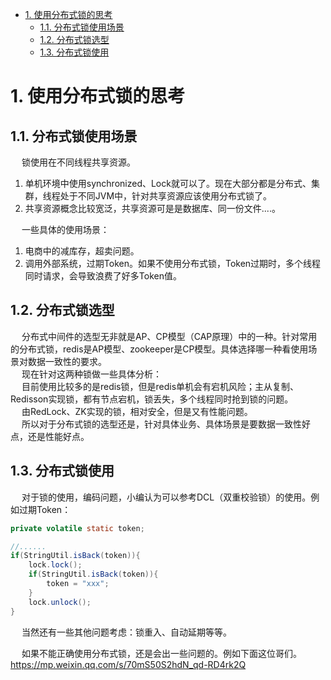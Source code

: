 
<!-- TOC -->

- [1. 使用分布式锁的思考](#1-使用分布式锁的思考)
    - [1.1. 分布式锁使用场景](#11-分布式锁使用场景)
    - [1.2. 分布式锁选型](#12-分布式锁选型)
    - [1.3. 分布式锁使用](#13-分布式锁使用)

<!-- /TOC -->
# 1. 使用分布式锁的思考  

<!-- 
 Redis——由分布式锁造成的重大事故 
 https://mp.weixin.qq.com/s/38YlgZnxRNX54esQmQoZ0w
记一次由Redis分布式锁造成的重大事故，避免以后踩坑！ 
https://mp.weixin.qq.com/s/70mS50S2hdN_qd-RD4rk2Q
-->

## 1.1. 分布式锁使用场景  
&emsp; 锁使用在不同线程共享资源。  
1. 单机环境中使用synchronized、Lock就可以了。现在大部分都是分布式、集群，线程处于不同JVM中，针对共享资源应该使用分布式锁了。  
2. 共享资源概念比较宽泛，共享资源可是是数据库、同一份文件....。  

&emsp; 一些具体的使用场景：  
1. 电商中的减库存，超卖问题。  
2. 调用外部系统，过期Token。如果不使用分布式锁，Token过期时，多个线程同时请求，会导致浪费了好多Token值。    

## 1.2. 分布式锁选型  
&emsp; 分布式中间件的选型无非就是AP、CP模型（CAP原理）中的一种。针对常用的分布式锁，redis是AP模型、zookeeper是CP模型。具体选择哪一种看使用场景对数据一致性的要求。  
&emsp; 现在针对这两种锁做一些具体分析：  
&emsp; 目前使用比较多的是redis锁，但是redis单机会有宕机风险；主从复制、Redisson实现锁，都有节点宕机，锁丢失，多个线程同时抢到锁的问题。  
&emsp; 由RedLock、ZK实现的锁，相对安全，但是又有性能问题。  
&emsp; 所以对于分布式锁的选型还是，针对具体业务、具体场景是要数据一致性好点，还是性能好点。  

## 1.3. 分布式锁使用  
&emsp; 对于锁的使用，编码问题，小编认为可以参考DCL（双重校验锁）的使用。例如过期Token：  

```java
private volatile static token;

//......
if(StringUtil.isBack(token)){
    lock.lock();
    if(StringUtil.isBack(token)){
        token = "xxx";
    }
    lock.unlock();
} 
```

&emsp; 当然还有一些其他问题考虑：锁重入、自动延期等等。  

&emsp; 如果不能正确使用分布式锁，还是会出一些问题的。例如下面这位哥们。  
https://mp.weixin.qq.com/s/70mS50S2hdN_qd-RD4rk2Q  






